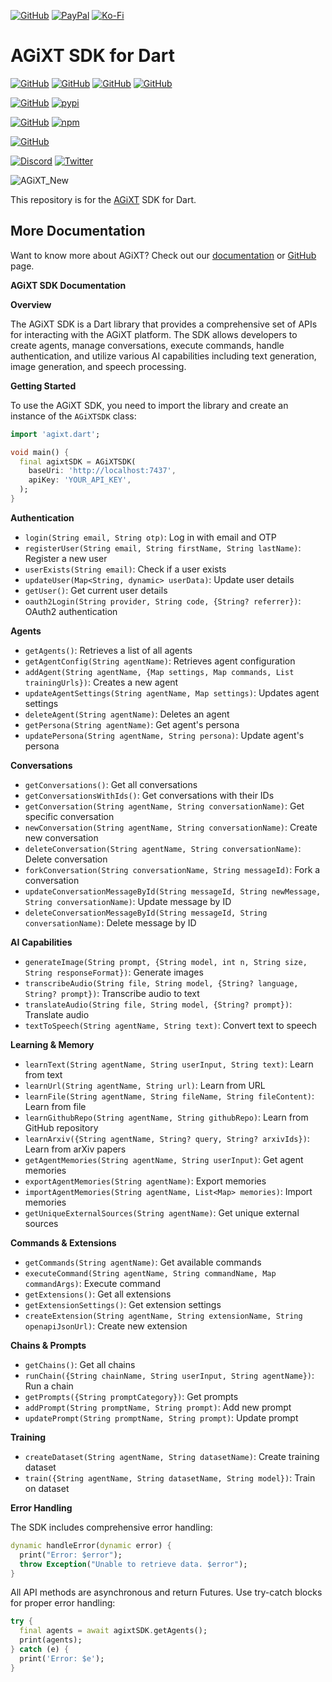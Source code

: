 [![GitHub](https://img.shields.io/badge/GitHub-Sponsor%20Josh%20XT-blue?logo=github&style=plastic)](https://github.com/sponsors/Josh-XT) [![PayPal](https://img.shields.io/badge/PayPal-Sponsor%20Josh%20XT-blue.svg?logo=paypal&style=plastic)](https://paypal.me/joshxt) [![Ko-Fi](https://img.shields.io/badge/Kofi-Sponsor%20Josh%20XT-blue.svg?logo=kofi&style=plastic)](https://ko-fi.com/joshxt)

# AGiXT SDK for Dart

[![GitHub](https://img.shields.io/badge/GitHub-AGiXT%20Core-blue?logo=github&style=plastic)](https://github.com/Josh-XT/AGiXT) [![GitHub](https://img.shields.io/badge/GitHub-AGiXT%20Hub-blue?logo=github&style=plastic)](https://github.com/AGiXT/hub) [![GitHub](https://img.shields.io/badge/GitHub-AGiXT%20NextJS%20Web%20UI-blue?logo=github&style=plastic)](https://github.com/AGiXT/nextjs) [![GitHub](https://img.shields.io/badge/GitHub-AGiXT%20Streamlit%20Web%20UI-blue?logo=github&style=plastic)](https://github.com/AGiXT/streamlit)

[![GitHub](https://img.shields.io/badge/GitHub-AGiXT%20Python%20SDK-blue?logo=github&style=plastic)](https://github.com/AGiXT/python-sdk) [![pypi](https://img.shields.io/badge/pypi-AGiXT%20Python%20SDK-blue?logo=pypi&style=plastic)](https://pypi.org/project/agixtsdk/)

[![GitHub](https://img.shields.io/badge/GitHub-AGiXT%20TypeScript%20SDK-blue?logo=github&style=plastic)](https://github.com/AGiXT/typescript-sdk) [![npm](https://img.shields.io/badge/npm-AGiXT%20TypeScript%20SDK-blue?logo=npm&style=plastic)](https://www.npmjs.com/package/agixt)

[![GitHub](https://img.shields.io/badge/GitHub-AGiXT%20Dart%20SDK-blue?logo=github&style=plastic)](https://github.com/AGiXT/dart-sdk)

[![Discord](https://img.shields.io/discord/1097720481970397356?label=Discord&logo=discord&logoColor=white&style=plastic&color=5865f2)](https://discord.gg/d3TkHRZcjD)
[![Twitter](https://img.shields.io/badge/Twitter-Follow_@Josh_XT-blue?logo=twitter&style=plastic)](https://twitter.com/Josh_XT) 

![AGiXT_New](https://github.com/user-attachments/assets/14a5c1ae-6af8-4de8-a82e-f24ea52da23f)


This repository is for the [AGiXT](https://github.com/Josh-XT/AGiXT) SDK for Dart.

## More Documentation
Want to know more about AGiXT? Check out our [documentation](https://josh-xt.github.io/AGiXT/) or [GitHub](https://github.com/Josh-XT/AGiXT) page.

**AGiXT SDK Documentation**

**Overview**

The AGiXT SDK is a Dart library that provides a comprehensive set of APIs for interacting with the AGiXT platform. The SDK allows developers to create agents, manage conversations, execute commands, handle authentication, and utilize various AI capabilities including text generation, image generation, and speech processing.

**Getting Started**

To use the AGiXT SDK, you need to import the library and create an instance of the `AGiXTSDK` class:
```dart
import 'agixt.dart';

void main() {
  final agixtSDK = AGiXTSDK(
    baseUri: 'http://localhost:7437',
    apiKey: 'YOUR_API_KEY',
  );
}
```

**Authentication**

* `login(String email, String otp)`: Log in with email and OTP
* `registerUser(String email, String firstName, String lastName)`: Register a new user
* `userExists(String email)`: Check if a user exists
* `updateUser(Map<String, dynamic> userData)`: Update user details
* `getUser()`: Get current user details
* `oauth2Login(String provider, String code, {String? referrer})`: OAuth2 authentication

**Agents**

* `getAgents()`: Retrieves a list of all agents
* `getAgentConfig(String agentName)`: Retrieves agent configuration
* `addAgent(String agentName, {Map settings, Map commands, List trainingUrls})`: Creates a new agent
* `updateAgentSettings(String agentName, Map settings)`: Updates agent settings
* `deleteAgent(String agentName)`: Deletes an agent
* `getPersona(String agentName)`: Get agent's persona
* `updatePersona(String agentName, String persona)`: Update agent's persona

**Conversations**

* `getConversations()`: Get all conversations
* `getConversationsWithIds()`: Get conversations with their IDs
* `getConversation(String agentName, String conversationName)`: Get specific conversation
* `newConversation(String agentName, String conversationName)`: Create new conversation
* `deleteConversation(String agentName, String conversationName)`: Delete conversation
* `forkConversation(String conversationName, String messageId)`: Fork a conversation
* `updateConversationMessageById(String messageId, String newMessage, String conversationName)`: Update message by ID
* `deleteConversationMessageById(String messageId, String conversationName)`: Delete message by ID

**AI Capabilities**

* `generateImage(String prompt, {String model, int n, String size, String responseFormat})`: Generate images
* `transcribeAudio(String file, String model, {String? language, String? prompt})`: Transcribe audio to text
* `translateAudio(String file, String model, {String? prompt})`: Translate audio
* `textToSpeech(String agentName, String text)`: Convert text to speech

**Learning & Memory**

* `learnText(String agentName, String userInput, String text)`: Learn from text
* `learnUrl(String agentName, String url)`: Learn from URL
* `learnFile(String agentName, String fileName, String fileContent)`: Learn from file
* `learnGithubRepo(String agentName, String githubRepo)`: Learn from GitHub repository
* `learnArxiv({String agentName, String? query, String? arxivIds})`: Learn from arXiv papers
* `getAgentMemories(String agentName, String userInput)`: Get agent memories
* `exportAgentMemories(String agentName)`: Export memories
* `importAgentMemories(String agentName, List<Map> memories)`: Import memories
* `getUniqueExternalSources(String agentName)`: Get unique external sources

**Commands & Extensions**

* `getCommands(String agentName)`: Get available commands
* `executeCommand(String agentName, String commandName, Map commandArgs)`: Execute command
* `getExtensions()`: Get all extensions
* `getExtensionSettings()`: Get extension settings
* `createExtension(String agentName, String extensionName, String openapiJsonUrl)`: Create new extension

**Chains & Prompts**

* `getChains()`: Get all chains
* `runChain({String chainName, String userInput, String agentName})`: Run a chain
* `getPrompts({String promptCategory})`: Get prompts
* `addPrompt(String promptName, String prompt)`: Add new prompt
* `updatePrompt(String promptName, String prompt)`: Update prompt

**Training**

* `createDataset(String agentName, String datasetName)`: Create training dataset
* `train({String agentName, String datasetName, String model})`: Train on dataset

**Error Handling**

The SDK includes comprehensive error handling:
```dart
dynamic handleError(dynamic error) {
  print("Error: $error");
  throw Exception("Unable to retrieve data. $error");
}
```

All API methods are asynchronous and return Futures. Use try-catch blocks for proper error handling:
```dart
try {
  final agents = await agixtSDK.getAgents();
  print(agents);
} catch (e) {
  print('Error: $e');
}
